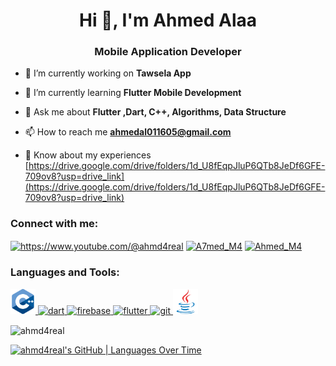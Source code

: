 <h1 align="center">Hi 👋, I'm Ahmed Alaa</h1>
<h3 align="center">Mobile Application Developer</h3>

- 🔭 I’m currently working on **Tawsela App**

- 🌱 I’m currently learning **Flutter Mobile Development**

- 💬 Ask me about **Flutter ,Dart, C++, Algorithms, Data Structure**

- 📫 How to reach me **ahmedal011605@gmail.com**

- 📄 Know about my experiences [https://drive.google.com/drive/folders/1d_U8fEqpJluP6QTb8JeDf6GFE-709ov8?usp=drive_link](https://drive.google.com/drive/folders/1d_U8fEqpJluP6QTb8JeDf6GFE-709ov8?usp=drive_link)

<h3 align="left">Connect with me:</h3>
<p align="left">
<a href="https://www.youtube.com/@ahmd4real" target="blank"><img align="center" src="https://raw.githubusercontent.com/rahuldkjain/github-profile-readme-generator/master/src/images/icons/Social/youtube.svg" alt="https://www.youtube.com/@ahmd4real" height="30" width="40" /></a>
<a href="https://codeforces.com/profile/A7med_M4" target="blank"><img align="center" src="https://raw.githubusercontent.com/rahuldkjain/github-profile-readme-generator/master/src/images/icons/Social/codeforces.svg" alt="A7med_M4" height="30" width="40" /></a>
<a href="https://www.leetcode.com/ahmed_m4" target="blank"><img align="center" src="https://raw.githubusercontent.com/rahuldkjain/github-profile-readme-generator/master/src/images/icons/Social/leet-code.svg" alt="Ahmed_M4" height="30" width="40" /></a>
</p>

<h3 align="left">Languages and Tools:</h3>
<p align="left"> <a href="https://www.w3schools.com/cpp/" target="_blank" rel="noreferrer"> <img src="https://raw.githubusercontent.com/devicons/devicon/master/icons/cplusplus/cplusplus-original.svg" alt="cplusplus" width="40" height="40"/> </a> <a href="https://dart.dev" target="_blank" rel="noreferrer"> <img src="https://www.vectorlogo.zone/logos/dartlang/dartlang-icon.svg" alt="dart" width="40" height="40"/> </a> <a href="https://firebase.google.com/" target="_blank" rel="noreferrer"> <img src="https://www.vectorlogo.zone/logos/firebase/firebase-icon.svg" alt="firebase" width="40" height="40"/> </a> <a href="https://flutter.dev" target="_blank" rel="noreferrer"> <img src="https://www.vectorlogo.zone/logos/flutterio/flutterio-icon.svg" alt="flutter" width="40" height="40"/> </a> <a href="https://git-scm.com/" target="_blank" rel="noreferrer"> <img src="https://www.vectorlogo.zone/logos/git-scm/git-scm-icon.svg" alt="git" width="40" height="40"/> </a> <a href="https://www.java.com" target="_blank" rel="noreferrer"> <img src="https://raw.githubusercontent.com/devicons/devicon/master/icons/java/java-original.svg" alt="java" width="40" height="40"/> </a> </p>

<p><img align="center" src="https://github-readme-stats.vercel.app/api/top-langs?username=ahmd4real&show_icons=true&locale=en&layout=compact" alt="ahmd4real" /></p>

[![ahmd4real's GitHub | Languages Over Time](https://stats.quine.sh/ahmd4real/languages-over-time?theme=dark)](https://quine.sh?utm_source=widgets&utm_campaign=ahmd4real)
